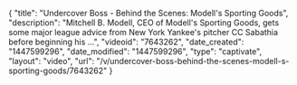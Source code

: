 {
    "title": "Undercover Boss - Behind the Scenes: Modell's Sporting Goods",
    "description": "Mitchell B. Modell, CEO of Modell's Sporting Goods, gets some major league advice from New York Yankee's pitcher CC Sabathia before beginning his ...",
    "videoid": "7643262",
    "date_created": "1447599296",
    "date_modified": "1447599296",
    "type": "captivate",
    "layout": "video",
    "url": "\/v\/undercover-boss-behind-the-scenes-modell-s-sporting-goods\/7643262"
}